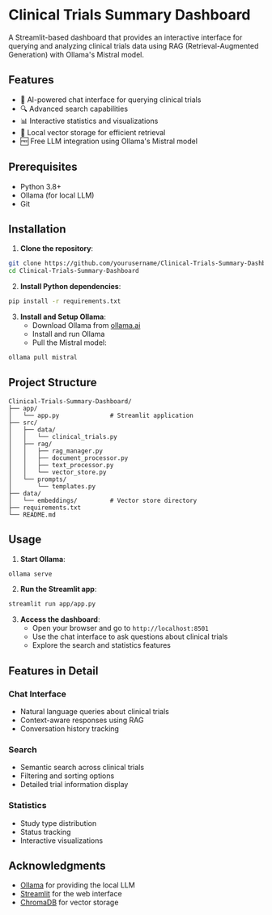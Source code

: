 # Clinical Trials Summary Dashboard

A Streamlit-based dashboard that provides an interactive interface for querying and analyzing clinical trials data using RAG (Retrieval-Augmented Generation) with Ollama's Mistral model.

## Features

- 🤖 AI-powered chat interface for querying clinical trials
- 🔍 Advanced search capabilities
- 📊 Interactive statistics and visualizations
- 💾 Local vector storage for efficient retrieval
- 🆓 Free LLM integration using Ollama's Mistral model

## Prerequisites

- Python 3.8+
- Ollama (for local LLM)
- Git

## Installation

1. **Clone the repository**:
```bash
git clone https://github.com/yourusername/Clinical-Trials-Summary-Dashboard.git
cd Clinical-Trials-Summary-Dashboard
```

2. **Install Python dependencies**:
```bash
pip install -r requirements.txt
```

3. **Install and Setup Ollama**:
   - Download Ollama from [ollama.ai](https://ollama.ai/download)
   - Install and run Ollama
   - Pull the Mistral model:
```bash
ollama pull mistral
```

## Project Structure

```
Clinical-Trials-Summary-Dashboard/
├── app/
│   └── app.py              # Streamlit application
├── src/
│   ├── data/
│   │   └── clinical_trials.py
│   ├── rag/
│   │   ├── rag_manager.py
│   │   ├── document_processor.py
│   │   ├── text_processor.py
│   │   └── vector_store.py
│   └── prompts/
│       └── templates.py
├── data/
│   └── embeddings/         # Vector store directory
├── requirements.txt
└── README.md
```

## Usage

1. **Start Ollama**:
```bash
ollama serve
```

2. **Run the Streamlit app**:
```bash
streamlit run app/app.py
```

3. **Access the dashboard**:
   - Open your browser and go to `http://localhost:8501`
   - Use the chat interface to ask questions about clinical trials
   - Explore the search and statistics features

## Features in Detail

### Chat Interface
- Natural language queries about clinical trials
- Context-aware responses using RAG
- Conversation history tracking

### Search
- Semantic search across clinical trials
- Filtering and sorting options
- Detailed trial information display

### Statistics
- Study type distribution
- Status tracking
- Interactive visualizations

## Acknowledgments

- [Ollama](https://ollama.ai/) for providing the local LLM
- [Streamlit](https://streamlit.io/) for the web interface
- [ChromaDB](https://www.trychroma.com/) for vector storage